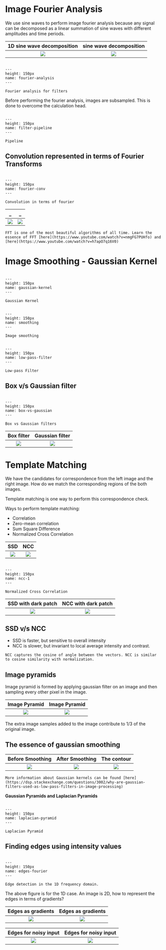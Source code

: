 # Image Fourier Analysis

We use sine waves to perform image fourier analysis because any signal can be decomposed as a linear summation of sine waves with different amplitudes and time periods.

1D sine wave decomposition | sine wave decomposition
:-------------------------:|:-------------------------:
![](/imgs/sine-wave.PNG)   |  ![](/imgs/sine-wave2.PNG)


```{figure} /imgs/fourier-analysis.PNG

---
height: 150px
name: fourier-analysis
---

Fourier analysis for filters
```

Before performing the fourier analysis, images are subsampled. This is done to overcome the calculation head.

```{figure} /imgs/filter-pipeline.PNG

---
height: 150px
name: filter-pipeline
---

Pipeline
```

## Convolution represented in terms of Fourier Transforms

```{figure} /imgs/fourier-conv.PNG

---
height: 150px
name: fourier-conv
---

Convolution in terms of fourier
```


_ | _ 
:-------------------------:|:-------------------------:
![](/imgs/filter-spatial.PNG)  |  ![](/imgs/filter-freq.PNG)

```{note}
FFT is one of the most beautiful algorithms of all time. Learn the essence of FFT [here](https://www.youtube.com/watch?v=nmgFG7PUHfo) and [here](https://www.youtube.com/watch?v=h7apO7q16V0)
```

# Image Smoothing - Gaussian Kernel


```{figure} /imgs/guassian-kernel.PNG

---
height: 150px
name: gaussian-kernel
---

Gaussian Kernel
```

```{figure} /imgs/smoothing.PNG

---
height: 150px
name: smoothing
---

Image smoothing
```

```{figure} /imgs/low-pass-filter.PNG

---
height: 150px
name: low-pass-filter
---

Low-pass Filter
```

## Box v/s Gaussian filter

```{figure} /imgs/box-vs-gaussian.PNG

---
height: 150px
name: box-vs-gaussian
---

Box vs Gaussian filters
```

Box filter | Gaussian filter 
:-------------------------:|:-------------------------:
![](/imgs/box-fourier.PNG)  |  ![](/imgs/gaussian-fourier.PNG)

# Template Matching

We have the candidates for correspondence from the left image and the right image. How do we match the corresponding regions of the both images.

Template matching is one way to perform this correspondence check.

Ways to perform template matching:
* Correlation
* Zero-mean correlation
* Sum Square Difference
* Normalized Cross Correlation

SSD | NCC 
:-------------------------:|:-------------------------:
![](/imgs/ssd-1.PNG)  |  ![](/imgs/ncc-2.PNG)


```{figure} /imgs/ncc-1.PNG

---
height: 150px
name: ncc-1
---

Normalized Cross Correlation
```
SSD with dark patch | NCC with dark patch
:-------------------------:|:-------------------------:
![](/imgs/ssd-2.PNG)  |  ![](/imgs/ncc-3.PNG)

## SSD v/s NCC

* SSD is faster, but sensitive to overall intensity
* NCC is slower, but invariant to local average intensity and contrast.

```{note}
NCC captures the cosine of angle between the vectors. NCC is similar to cosine similarity with normalization.
```

## Image pyramids

Image pyramid is formed by applying gaussian filter on an image and then sampling every other pixel in the image.

Image Pyramid | Image Pyramid
:-------------------------:|:-------------------------:
![](/imgs/img-pyramid-1.PNG)  |  ![](/imgs/img-pyramid-2.PNG)

The extra image samples added to the image contribute to 1/3 of the original image.

## The essence of gaussian smoothing

Before Smoothing | After Smoothing | The contour
:-------------------------:|:-------------------------:|:-------------------------:
![](/imgs/before-smooth.PNG)  |  ![](/imgs/after-smooth.PNG) |  ![](/imgs/the-filter.PNG)

```{seealso}
More information about Gaussian kernels can be found [here](https://dsp.stackexchange.com/questions/3002/why-are-gaussian-filters-used-as-low-pass-filters-in-image-processing)
```

**Gaussian Pyramids and Laplacian Pyramids**

```{figure} /imgs/laplacian-pyramid.PNG

---
height: 150px
name: laplacian-pyramid
---

Laplacian Pyramid
```

## Finding edges using intensity values 

```{figure} /imgs/edges-fourier.PNG

---
height: 150px
name: edges-fourier
---

Edge detection in the 1D frequency domain.
```

The above figure is for the 1D case. An image is 2D, how to represent the edges in terms of gradients?

Edges as gradients | Edges as gradients
:-------------------------:|:-------------------------:
![](/imgs/image-gradient-1.PNG)  |  ![](/imgs/image-gradient-2.PNG)

Edges for noisy input | Edges for noisy input
:-------------------------:|:-------------------------:
![](/imgs/edge-1.PNG)  |  ![](/imgs/edges-2.PNG)


